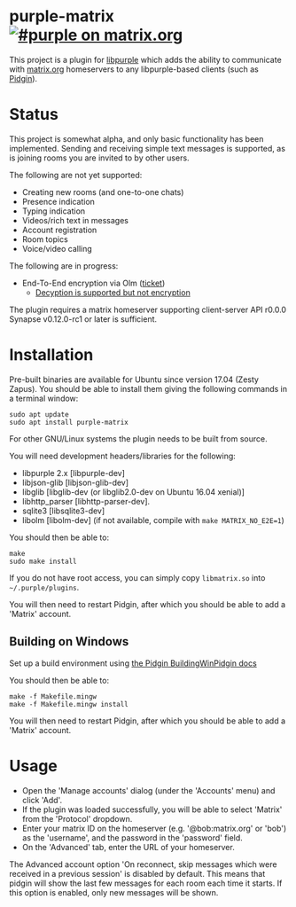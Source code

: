 # purple-matrix [![#purple on matrix.org](https://img.shields.io/matrix/purple:matrix.org.svg?label=%23purple%3Amatrix.org&logo=matrix&server_fqdn=matrix.org)](https://matrix.to/#/#purple:matrix.org)

This project is a plugin for
[libpurple](https://developer.pidgin.im/wiki/WhatIsLibpurple) which adds the
ability to communicate with [matrix.org](http://matrix.org) homeservers to any
libpurple-based clients (such as [Pidgin](http://www.pidgin.im)).

# Status

This project is somewhat alpha, and only basic functionality has been
implemented. Sending and receiving simple text messages is supported, as is 
joining rooms you are invited to by other users.

The following are not yet supported:
 * Creating new rooms (and one-to-one chats)
 * Presence indication
 * Typing indication
 * Videos/rich text in messages
 * Account registration
 * Room topics
 * Voice/video calling
 
The following are in progress:
 * End-To-End encryption via Olm ([ticket](https://github.com/matrix-org/purple-matrix/issues/18))
   * [Decyption is supported but not encryption](https://github.com/matrix-org/purple-matrix/issues/18#issuecomment-410336278)

The plugin requires a matrix homeserver supporting client-server API r0.0.0 Synapse
v0.12.0-rc1 or later is sufficient.

# Installation

Pre-built binaries are available for Ubuntu since version 17.04 (Zesty Zapus).
You should be able to install them giving the following commands in a terminal
window:

```
sudo apt update
sudo apt install purple-matrix
```

For other GNU/Linux systems the plugin needs to be built
from source.

You will need development headers/libraries for the following:
* libpurple 2.x [libpurple-dev]
* libjson-glib  [libjson-glib-dev]
* libglib [libglib-dev (or libglib2.0-dev on Ubuntu 16.04 xenial)]
* libhttp_parser [libhttp-parser-dev].
* sqlite3 [libsqlite3-dev]
* libolm [libolm-dev] (if not available, compile with `make MATRIX_NO_E2E=1`)

You should then be able to:

```
make
sudo make install
```

If you do not have root access, you can simply copy `libmatrix.so` into
`~/.purple/plugins`.

You will then need to restart Pidgin, after which you should be able to add a
'Matrix' account.

## Building on Windows

Set up a build environment using
[the Pidgin BuildingWinPidgin docs](https://developer.pidgin.im/wiki/BuildingWinPidgin)

You should then be able to:
```
make -f Makefile.mingw
make -f Makefile.mingw install
```

You will then need to restart Pidgin, after which you should be able to add a
'Matrix' account.


# Usage

* Open the 'Manage accounts' dialog (under the 'Accounts' menu) and click 
  'Add'.
* If the plugin was loaded successfully, you will be able to select 'Matrix'
  from the 'Protocol' dropdown.
* Enter your matrix ID on the homeserver (e.g. '@bob:matrix.org' or 'bob') as
  the 'username', and the password in the 'password' field.
* On the 'Advanced' tab, enter the URL of your homeserver.


The Advanced account option 'On reconnect, skip messages which were received in
a previous session' is disabled by default. This means that pidgin will show
the last few messages for each room each time it starts.  If this option is
enabled, only new messages will be shown.
